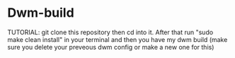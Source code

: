 # Dwm-build
TUTORIAL: git clone this repository then cd into it.
After that run "sudo make clean install" in your terminal and then you have my dwm build
(make sure you delete your preveous dwm config or make a new one for this)
